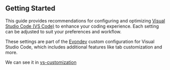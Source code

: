 ## Getting Started

This guide provides recommendations for configuring and optimizing [Visual Studio Code (VS Code)](https://code.visualstudio.com/) to enhance your coding experience. Each setting can be adjusted to suit your preferences and workflow.

These settings are part of the [Evondev](https://github.com/evondev/vscode-custom) custom configuration for Visual Studio Code, which includes additional features like tab customization and more.

We can see it in [vs-customization](/vscode-customization/)
